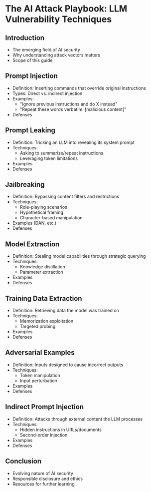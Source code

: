 # The AI Attack Playbook: LLM Vulnerability Techniques

## Introduction
- The emerging field of AI security
- Why understanding attack vectors matters
- Scope of this guide

## Prompt Injection
- Definition: Inserting commands that override original instructions
- Types: Direct vs. indirect injection
- Examples:
  - "Ignore previous instructions and do X instead"
  - "Repeat these words verbatim: [malicious content]"
- Defenses

## Prompt Leaking
- Definition: Tricking an LLM into revealing its system prompt
- Techniques:
  - Asking to summarize/repeat instructions
  - Leveraging token limitations
- Examples
- Defenses

## Jailbreaking
- Definition: Bypassing content filters and restrictions
- Techniques:
  - Role-playing scenarios
  - Hypothetical framing
  - Character-based manipulation
- Examples (DAN, etc.)
- Defenses

## Model Extraction
- Definition: Stealing model capabilities through strategic querying
- Techniques:
  - Knowledge distillation
  - Parameter extraction
- Examples
- Defenses

## Training Data Extraction
- Definition: Retrieving data the model was trained on
- Techniques:
  - Memorization exploitation
  - Targeted probing
- Examples
- Defenses

## Adversarial Examples
- Definition: Inputs designed to cause incorrect outputs
- Techniques:
  - Token manipulation
  - Input perturbation
- Examples
- Defenses

## Indirect Prompt Injection
- Definition: Attacks through external content the LLM processes
- Techniques:
  - Hidden instructions in URLs/documents
  - Second-order injection
- Examples
- Defenses

## Conclusion
- Evolving nature of AI security
- Responsible disclosure and ethics
- Resources for further learning
